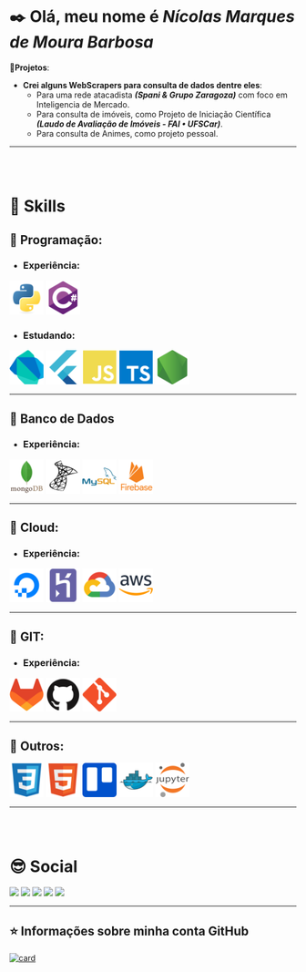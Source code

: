 # :black_nib: Olá, meu nome é ***Nícolas Marques de Moura Barbosa***

>

:file_folder:<strong>Projetos</strong>:
  - **Crei alguns WebScrapers para consulta de dados dentre eles**:
    - Para uma rede atacadista ***(Spani & Grupo Zaragoza)*** com foco em Inteligencia de Mercado.
    - Para consulta de imóveis, como Projeto de Iniciação Científica ***(Laudo de Avaliação de Imóveis - FAI • UFSCar)***.
    - Para consulta de Animes, como projeto pessoal.

----

<br><br/>
# :open_file_folder: Skills
## :pushpin: Programação:


- ### Experiência:
<img height="60" src="https://raw.githubusercontent.com/devicons/devicon/master/icons/python/python-original.svg" alt="Python"/>
<img height="60" src="https://raw.githubusercontent.com/devicons/devicon/master/icons/csharp/csharp-original.svg" alt="CSharp"/>
 
 
- ### Estudando:
<img height="60" src="https://raw.githubusercontent.com/devicons/devicon/master/icons/dart/dart-original.svg" alt="Dart"/>
<img height="60" src="https://raw.githubusercontent.com/devicons/devicon/master/icons/flutter/flutter-original.svg" alt="Flutter"/>
<img height="60" src="https://raw.githubusercontent.com/devicons/devicon/master/icons/javascript/javascript-plain.svg" alt="JavaScript"/>
<img height="60" src="https://raw.githubusercontent.com/devicons/devicon/master/icons/typescript/typescript-plain.svg" alt="TypeScript"/>
<img height="60" src="https://raw.githubusercontent.com/devicons/devicon/master/icons/nodejs/nodejs-original.svg" alt="NodeJS"/>

----


## :pushpin: Banco de Dados


- ### Experiência:
<img height="60" src="https://raw.githubusercontent.com/devicons/devicon/master/icons/mongodb/mongodb-original-wordmark.svg" alt="MongoDB"/>
<img height="60" src="https://raw.githubusercontent.com/devicons/devicon/master/icons/microsoftsqlserver/microsoftsqlserver-plain.svg" alt="SQL Server"/>
<img height="60" src="https://raw.githubusercontent.com/devicons/devicon/master/icons/mysql/mysql-original-wordmark.svg" alt="MySQL"/>
<img height="60" src="https://raw.githubusercontent.com/devicons/devicon/master/icons/firebase/firebase-plain-wordmark.svg" alt="Firebase"/>

----


## :pushpin: Cloud:


- ### Experiência:
<img height="60" src="https://raw.githubusercontent.com/devicons/devicon/master/icons/digitalocean/digitalocean-original.svg" alt="DigitalOcean"/>
<img height="60" src="https://raw.githubusercontent.com/devicons/devicon/master/icons/heroku/heroku-plain.svg" alt="Heroku"/>
<img height="60" src="https://raw.githubusercontent.com/devicons/devicon/master/icons/googlecloud/googlecloud-original.svg" alt="GoogleCloud"/>
<img height="60" src="https://raw.githubusercontent.com/devicons/devicon/master/icons/amazonwebservices/amazonwebservices-original.svg" alt="AWS"/>

----


## :pushpin: GIT:


- ### Experiência:
<img height="60" src="https://raw.githubusercontent.com/devicons/devicon/master/icons/gitlab/gitlab-original.svg" alt="GitLab"/>
<img height="60" src="https://raw.githubusercontent.com/devicons/devicon/master/icons/github/github-original.svg" alt="GitHub"/>
<img height="60" src="https://raw.githubusercontent.com/devicons/devicon/master/icons/git/git-original.svg" alt="Git"/>

----


## :pushpin: Outros:


<img height="60" src="https://github.com/devicons/devicon/blob/master/icons/css3/css3-original.svg" alt="CSS3"/>
<img height="60" src="https://raw.githubusercontent.com/devicons/devicon/master/icons/html5/html5-original.svg" alt="HTML5"/>
<img height="60" src="https://raw.githubusercontent.com/devicons/devicon/master/icons/trello/trello-plain.svg" alt="Trello"/>
<img height="60" src="https://raw.githubusercontent.com/devicons/devicon/master/icons/docker/docker-original.svg" alt="Docker"/>
<img height="60" src="https://raw.githubusercontent.com/devicons/devicon/master/icons/jupyter/jupyter-original-wordmark.svg" alt="JupyterNotebook"/>

----
<br><br/>
# :sunglasses: Social
<p align="left">
  <a target="_blank"href="mailto:nikorasu.mmb@gmail.com" alt="GMAIL">
  <img src="https://img.shields.io/badge/-nicolas.mmb@hotmail.com-0072c6?style=flat-square&labelColor=0072c6&logo=gmail&logoColor=white&link="nikorasu.mmb@gmail.com" /></a>

  <a target="_blank" href="https://www.linkedin.com/in/nicolasmmb/" alt="Linkedin">
  <img src="https://img.shields.io/badge/-nicolasmmb-0e76a8?style=flat-square&logo=Linkedin&logoColor=white"/></a>

  <a target="_blank" href="https://api.whatsapp.com/send?phone=5512991126441&text=Ol%C3%A1!!!%20Sou%20o%20N%C3%ADcolas" alt="WhatsApp">
  <img src="https://img.shields.io/badge/-WhatsApp-25d366?style=flat-square&labelColor=25d366&logo=whatsapp&logoColor=white"/></a>

  <a target="_blank" href="https://www.facebook.com/nicolasmmb/" alt="Facebook">
  <img src="https://img.shields.io/badge/-nicolasmmb-3b5998?style=flat-square&labelColor=3b5998&logo=facebook&logoColor=white"/></a>

  <a target="_blank" href="https://www.instagram.com/nicolas.mmb/" alt="Instagram">
  <img src="https://img.shields.io/badge/-nicolas.mmb-DF0174?style=flat-square&labelColor=DF0174&logo=instagram&logoColor=white"/></a>
</p>  

---

## ⭐ Informações sobre minha conta GitHub
[![card](https://github-readme-stats.vercel.app/api?username=nicolasmmb&theme=tokyonight)](https://github.com/nicolasmmb/)
